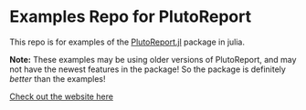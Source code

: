 # Examples Repo for PlutoReport

This repo is for examples of the [PlutoReport.jl](/dhruvasambrani/PlutoReport.jl) package in julia.

**Note:** These examples may be using older versions of PlutoReport, and may not have the newest features in the package! So the package is definitely _better_ than the examples!

[Check out the website here](https://dhruvasambrani.github.io/PlutoReport-Examples/)

